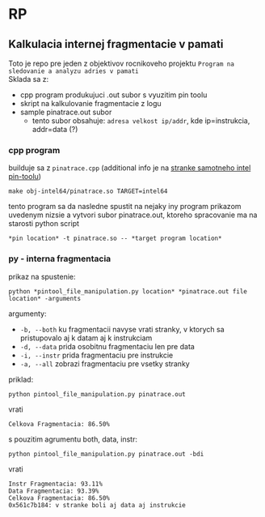 # RP

## Kalkulacia internej fragmentacie v pamati

Toto je repo pre jeden z objektivov rocnikoveho projektu `Program na sledovanie a analyzu adries v pamati`\
Sklada sa z:
- cpp program produkujuci .out subor s vyuzitim pin toolu
- skript na kalkulovanie fragmentacie z logu
- sample pinatrace.out subor
  - tento subor obsahuje: `adresa velkost ip/addr`, kde ip=instrukcia, addr=data (?)

### cpp program

builduje sa z `pinatrace.cpp` (additional info je na [stranke samotneho intel pin-toolu](https://software.intel.com/sites/landingpage/pintool/docs/98830/Pin/doc/html/index.html#BuildingExamples))
```
make obj-intel64/pinatrace.so TARGET=intel64
```
tento program sa da nasledne spustit na nejaky iny program prikazom uvedenym nizsie a vytvori subor pinatrace.out, ktoreho spracovanie ma na starosti python script

`
*pin location* -t pinatrace.so -- *target program location*
`

### py - interna fragmentacia

prikaz na spustenie:

`
python *pintool_file_manipulation.py location* *pinatrace.out file location* -arguments
`

argumenty:
- `-b, --both` ku fragmentacii navyse vrati stranky, v ktorych sa pristupovalo aj k datam aj k instrukciam
- `-d, --data` prida osobitnu fragmentaciu len pre data
- `-i, --instr` prida fragmentaciu pre instrukcie
- `-a, --all` zobrazi fragmentaciu pre vsetky stranky

priklad:

```
python pintool_file_manipulation.py pinatrace.out
```

vrati

```
Celkova Fragmentacia: 86.50%
```

s pouzitim agrumentu both, data, instr:

```
python pintool_file_manipulation.py pinatrace.out -bdi
```

vrati

```
Instr Fragmentacia: 93.11%
Data Fragmentacia: 93.39%
Celkova Fragmentacia: 86.50%
0x561c7b184: v stranke boli aj data aj instrukcie
```
